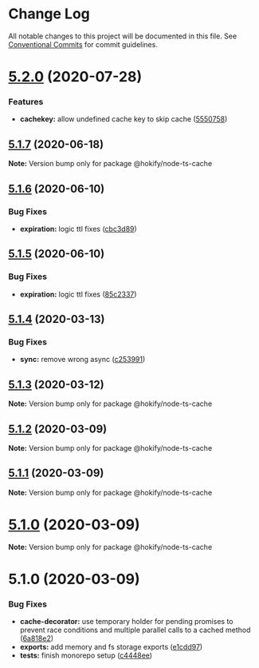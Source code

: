 # Change Log

All notable changes to this project will be documented in this file.
See [Conventional Commits](https://conventionalcommits.org) for commit guidelines.

# [5.2.0](https://github.com/hokify/node-ts-cache/compare/@hokify/node-ts-cache@5.1.7...@hokify/node-ts-cache@5.2.0) (2020-07-28)


### Features

* **cachekey:** allow undefined cache key to skip cache ([5550758](https://github.com/hokify/node-ts-cache/commit/555075821c6e581aebb41c76cb6b81fe56724f98))





## [5.1.7](https://github.com/hokify/node-ts-cache/compare/@hokify/node-ts-cache@5.1.6...@hokify/node-ts-cache@5.1.7) (2020-06-18)

**Note:** Version bump only for package @hokify/node-ts-cache





## [5.1.6](https://github.com/hokify/node-ts-cache/compare/@hokify/node-ts-cache@5.1.5...@hokify/node-ts-cache@5.1.6) (2020-06-10)


### Bug Fixes

* **expiration:** logic ttl fixes ([cbc3d89](https://github.com/hokify/node-ts-cache/commit/cbc3d8951076e7c0bcbf5fb2df65ec1b3cbd45af))





## [5.1.5](https://github.com/hokify/node-ts-cache/compare/@hokify/node-ts-cache@5.1.4...@hokify/node-ts-cache@5.1.5) (2020-06-10)


### Bug Fixes

* **expiration:** logic ttl fixes ([85c2337](https://github.com/hokify/node-ts-cache/commit/85c2337d850920b0f46eb30551f7beba11ef0af0))





## [5.1.4](https://github.com/hokify/node-ts-cache/compare/@hokify/node-ts-cache@5.1.3...@hokify/node-ts-cache@5.1.4) (2020-03-13)


### Bug Fixes

* **sync:** remove wrong async ([c253991](https://github.com/hokify/node-ts-cache/commit/c25399152c01643e146876b631848c2cafe45a95))





## [5.1.3](https://github.com/hokify/node-ts-cache/compare/@hokify/node-ts-cache@5.1.2...@hokify/node-ts-cache@5.1.3) (2020-03-12)

**Note:** Version bump only for package @hokify/node-ts-cache





## [5.1.2](https://github.com/hokify/node-ts-cache/compare/@hokify/node-ts-cache@5.1.1...@hokify/node-ts-cache@5.1.2) (2020-03-09)

**Note:** Version bump only for package @hokify/node-ts-cache





## [5.1.1](https://github.com/hokify/node-ts-cache/compare/@hokify/node-ts-cache@5.1.0...@hokify/node-ts-cache@5.1.1) (2020-03-09)

**Note:** Version bump only for package @hokify/node-ts-cache





# [5.1.0](https://github.com/hokify/node-ts-cache/compare/@hokify/node-ts-cache@5.1.0...@hokify/node-ts-cache@5.1.0) (2020-03-09)

**Note:** Version bump only for package @hokify/node-ts-cache





# 5.1.0 (2020-03-09)


### Bug Fixes

* **cache-decorator:** use temporary holder for pending promises to prevent race conditions and multiple parallel calls to a cached method ([6a818e2](https://github.com/hokify/node-ts-cache/commit/6a818e2acf5cd3bca9698268bfeb242334cd5eda))
* **exports:** add memory and fs storage exports ([e1cdd97](https://github.com/hokify/node-ts-cache/commit/e1cdd97e1238f1c0ee71b703d14086ce5158b4e0))
* **tests:** finish monorepo setup ([c4448ee](https://github.com/hokify/node-ts-cache/commit/c4448eebfc30c20681ba1546f2494f98a63e6193))

